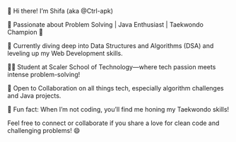 👋 Hi there! I’m Shifa (aka @Ctrl-apk)

🌟 Passionate about Problem Solving | Java Enthusiast | Taekwondo Champion 🌟

🌱 Currently diving deep into Data Structures and Algorithms (DSA) and leveling up my Web Development skills.

👩‍🎓 Student at Scaler School of Technology—where tech passion meets intense problem-solving!

👥 Open to Collaboration on all things tech, especially algorithm challenges and Java projects.

🎯 Fun fact: When I’m not coding, you’ll find me honing my Taekwondo skills!

Feel free to connect or collaborate if you share a love for clean code and challenging problems! 😄
